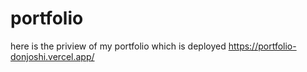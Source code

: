 # portfolio

here is the priview of my portfolio which is deployed
https://portfolio-donjoshi.vercel.app/
